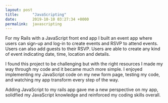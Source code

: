 ```yaml
---
layout: post
title:      "JavaScripting"
date:       2019-10-10 03:27:34 +0000
permalink:  javascripting
---
```



For my Rails with a JavaScript front end app I built an event app where users can sign-up and log-in to create events and RSVP to attend events. Users can also add guests to their RSVP. Users are able to create any kind of event indicating date, time, location and details. 

I found this project to be challenging but with the right resources I made my way through my code and it became much more simple. I enjoyed implementing my JavaScript code on my new form page, testing my code, and watching my app transform every step of the way.

Adding JavaScript to my rails app gave me a new perspective on my app, solidfied my JavaScript knowledge and reinforced my coding skills overall.
